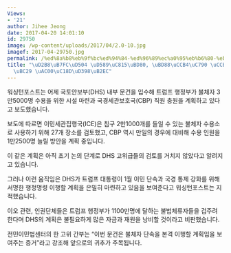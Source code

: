 ```yaml
---
Views:
- '21'
author: Jihee Jeong
date: 2017-04-20 14:01:10
id: 29750
image: /wp-content/uploads/2017/04/2.0-10.jpg
imagef: 2017-04-29750.jpg
permalink: /%ed%8a%b8%eb%9f%bc%ed%94%84-%ed%96%89%ec%a0%95%eb%b6%80-%eb%b6%88%ec%b2%b4%ec%9e%90-%ec%b2%b4%ed%8f%ac-%ec%b6%94%eb%b0%a9-%ea%b0%80%ec%86%8d%ed%8e%98%eb%8b%ac/
title: "\uD2B8\uB7FC\uD504 \uD589\uC815\uBD80, \uBD88\uCCB4\uC790 \uCCB4\uD3EC \uCD94\
  \uBC29 \uAC00\uC18D\uD398\uB2EC"
---
```


워싱턴포스트는 어제 국토안보부(DHS) 내부 문건을 입수해 트럼프 행정부가 불체자 3만5000명 수용을 위한 시설 마련과 국경세관보호국(CBP) 직원 충원을 계획하고 있다고 보도했습니다.

보도에 따르면 이민세관집행국(ICE)은 침구 2만1000개를 들일 수 있는 불체자 수용소로 사용하기 위해 27개 장소를 검토했고, CBP 역시 만일의 경우에 대비해 수용 인원을 1만2500명 늘릴 방안을 계획 중입니다.

이 같은 계획은 아직 초기 논의 단계로 DHS 고위급들의 검토를 거치지 않았다고 알려지고 있습니다.

그러나 이런 움직임은 DHS가 트럼프 대통령이 1월 이민 단속과 국경 통제 강화를 위해 서명한 행정명령 이행할 계획을 은밀히 마련하고 있음을 보여준다고 워싱턴포스트는 지적했습니다.

이오 관련, 인권단체들은 트럼프 행정부가 1100만명에 달하는 불법체류자들을 겁주려 한다며 DHS의 계획은 불필요하게 많은 자금과 재원을 낭비할 것이라고 비판했습니다.

전민이민법센터의 한 고위 간부는 “이번 문건은 불체자 단속을 본격 이행할 계획임을 보여주는 증거”라고 강조해 앞으로의 귀추가 주목됩니다.